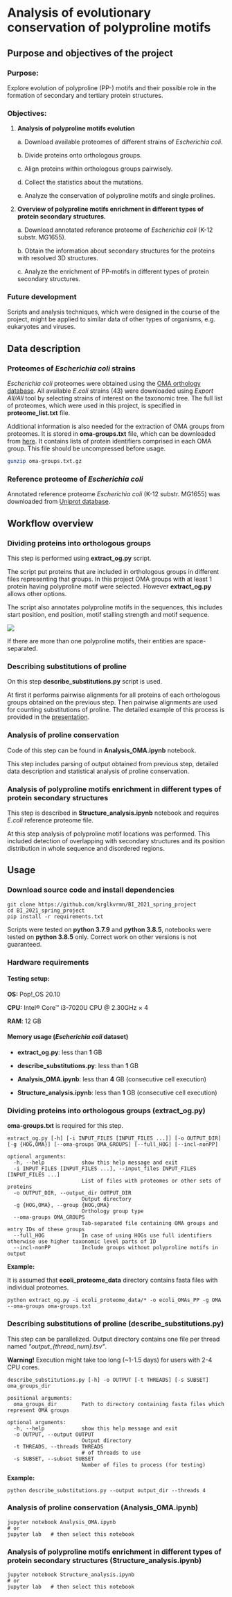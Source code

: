 # Analysis of evolutionary conservation of polyproline motifs

## Purpose and objectives of the project

### Purpose:

Explore evolution of polyproline (PP-) motifs and their possible role in the formation of secondary and tertiary protein structures.

### Objectives:

1. **Analysis of polyproline motifs evolution**

   a. Download available proteomes of different strains of *Escherichia coli.*

   b. Divide proteins onto orthologous groups.

   c. Align proteins within orthologous groups pairwisely.

   d. Collect the statistics about the mutations.

   e. Analyze the conservation of polyproline motifs and single prolines.

2. **Overview of polyproline motifs enrichment in different types of protein secondary structures.**

   a. Download annotated reference proteome of *Escherichia coli* (K-12 substr. MG1655).

   b. Obtain the information about secondary structures for the proteins with resolved 3D structures.

   c. Analyze the enrichment of PP-motifs in different types of protein secondary structures.

### Future development

Scripts and analysis techniques, which were designed in the course of the project, might be applied to similar data of other types of organisms, e.g. eukaryotes and viruses.

## Data description

### Proteomes of *Escherichia coli* strains

*Escherichia coli* proteomes were obtained using the [OMA orthology database](https://omabrowser.org/oma/home/). All available *E.coli* strains (43) were downloaded using *Export All/All* tool by selecting strains of interest on the taxonomic tree. The full list of proteomes, which were used in this project, is specified in **proteome_list.txt** file.

Additional information is also needed for the extraction of OMA groups from proteomes. It is stored in **oma-groups.txt** file, which can be downloaded from [here](https://omabrowser.org/All/oma-groups.txt.gz). It contains lists of protein identifiers comprised in each OMA group. This file should be uncompressed before usage.

```bash
gunzip oma-groups.txt.gz
```

### Reference proteome of *Escherichia coli*

Annotated reference proteome *Escherichia coli* (K-12 substr. MG1655) was downloaded from [Uniprot database](https://www.uniprot.org/proteomes/UP000000625). 

## Workflow overview

### Dividing proteins into orthologous groups

This step is performed using **extract_og.py** script.

The script put proteins that are included in orthologous groups in different files representing that groups. In this project OMA groups with at least 1 protein having polyproline motif were selected. However **extract_og.py** allows other options.

The script also annotates polyproline motifs in the sequences, this includes start position, end position, motif stalling strength and motif sequence.

![](images/Motif_annotation_example.png)

If there are more than one polyproline motifs, their entities are space-separated.

### Describing substitutions of proline

On this step **describe_substitutions.py** script is used. 

At first it performs pairwise alignments for all proteins of each orthologous groups obtained on the previous step. Then pairwise alignments are used for counting substitutions of proline. The detailed example of this process is provided in the [presentation](docs/Presentation.html).

### Analysis of proline conservation

Code of this step can be found in **Analysis_OMA.ipynb** notebook.

This step includes parsing of output obtained from previous step, detailed data description and statistical analysis of proline conservation.

### Analysis of polyproline motifs enrichment in different types of protein secondary structures

This step is described in **Structure_analysis.ipynb** notebook and requires *E.coli* reference proteome file.

At this step analysis of polyproline motif locations was performed. This included detection of overlapping with secondary structures and its position distribution in whole sequence and disordered regions.

## Usage

### Download source code and install dependencies

```
git clone https://github.com/krglkvrmn/BI_2021_spring_project
cd BI_2021_spring_project
pip install -r requirements.txt
```

Scripts were tested on **python 3.7.9** and **python 3.8.5**, notebooks were tested on **python 3.8.5** only. Correct work on other versions is not guaranteed.

### Hardware requirements

#### Testing setup:

**OS:** Pop!_OS 20.10

**CPU:** Intel® Core™ i3-7020U CPU @ 2.30GHz × 4

**RAM**: 12 GB

#### Memory usage (*Escherichia coli* dataset)

+ **extract_og.py**: less than **1** GB

+ **describe_substitutions.py**: less than **1** GB

+ **Analysis_OMA.ipynb**: less than **4** GB (consecutive cell execution)

+ **Structure_analysis.ipynb**: less than **1** GB (consecutive cell execution)

### Dividing proteins into orthologous groups (extract_og.py)

**oma-groups.txt** is required for this step. 

```
extract_og.py [-h] [-i INPUT_FILES [INPUT_FILES ...]] [-o OUTPUT_DIR] [-g {HOG,OMA}] [--oma-groups OMA_GROUPS] [--full_HOG] [--incl-nonPP]

optional arguments:
  -h, --help            show this help message and exit
  -i INPUT_FILES [INPUT_FILES ...], --input_files INPUT_FILES [INPUT_FILES ...]
                        List of files with proteomes or other sets of proteins
  -o OUTPUT_DIR, --output_dir OUTPUT_DIR
                        Output directory
  -g {HOG,OMA}, --group {HOG,OMA}
                        Orthology group type
  --oma-groups OMA_GROUPS
                        Tab-separated file containing OMA groups and entry IDs of these groups
  --full_HOG            In case of using HOGs use full identifiers otherwise use higher taxonomic level parts of ID
  --incl-nonPP          Include groups without polyproline motifs in output
```

**Example:**

It is assumed that **ecoli_proteome_data** directory contains fasta files with individual proteomes.

```
python extract_og.py -i ecoli_proteome_data/* -o ecoli_OMAs_PP -g OMA --oma-groups oma-groups.txt
```

### Describing substitutions of proline (describe_substitutions.py)

This step can be parallelized. Output directory contains one file per thread named *"output_{thread_num}.tsv"*.

**Warning!** Execution might take too long (~1-1.5 days) for users with 2-4 CPU cores.

```
describe_substitutions.py [-h] -o OUTPUT [-t THREADS] [-s SUBSET] oma_groups_dir

positional arguments:
  oma_groups_dir        Path to directory containing fasta files which represent OMA groups

optional arguments:
  -h, --help            show this help message and exit
  -o OUTPUT, --output OUTPUT
                        Output directory
  -t THREADS, --threads THREADS
                        # of threads to use
  -s SUBSET, --subset SUBSET
                        Number of files to process (for testing)
```

**Example:**

```
python describe_substitutions.py --output output_dir --threads 4
```

### Analysis of proline conservation (Analysis_OMA.ipynb)

```
jupyter notebook Analysis_OMA.ipynb
# or
jupyter lab   # then select this notebook
```

### Analysis of polyproline motifs enrichment in different types of protein secondary structures (Structure_analysis.ipynb)

```
jupyter notebook Structure_analysis.ipynb
# or
jupyter lab   # then select this notebook
```